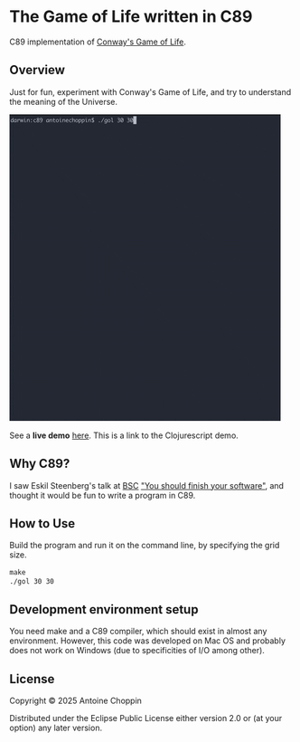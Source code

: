 # The Game of Life written in C89

C89 implementation of [Conway's Game of Life](https://en.wikipedia.org/wiki/Conway%27s_Game_of_Life).

## Overview

Just for fun, experiment with Conway's Game of Life, and try to understand the meaning of the Universe.

![Conway's Game of Life](game-of-life.gif)

See a **live demo** [here](https://japonophile.github.io/game-of-life/). This is a link to the Clojurescript demo.

## Why C89?

I saw Eskil Steenberg's talk at [BSC](https://bettersoftwareconference.com/) ["You should finish your software"](https://www.youtube.com/watch?v=EGLoKbBn-VI), and thought it would be fun to write a program in C89.

## How to Use

Build the program and run it on the command line, by specifying the grid size.
```
make
./gol 30 30
```

## Development environment setup

You need make and a C89 compiler, which should exist in almost any environment.  However, this code was developed on Mac OS and probably does not work on Windows (due to specificities of I/O among other).

## License

Copyright © 2025 Antoine Choppin

Distributed under the Eclipse Public License either version 2.0 or (at your option) any later version.
